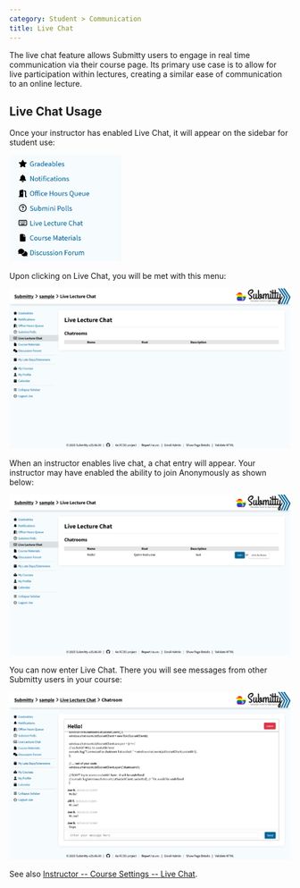 ```yaml
---
category: Student > Communication
title: Live Chat
---
```


The live chat feature allows Submitty users to engage in real time communication via their course page. Its primary use case is to allow for live participation within lectures, creating a similar ease of communication to an online lecture.

## Live Chat Usage

Once your instructor has enabled Live Chat, it will appear on the sidebar for student use:

<img src="/images/live_chat/live_chat_icon_example.png" width="200px">

Upon clicking on Live Chat, you will be met with this menu:

![](/images/live_chat/live_chat_menu.png)

When an instructor enables live chat, a chat entry will appear. Your instructor may have enabled the ability to join Anonymously as shown below:

![](/images/live_chat/live_enabled_chat.png)

You can now enter Live Chat. There you will see messages from other Submitty users in your course:

![](/images/live_chat/live_chat.png)


See also [Instructor -- Course Settings -- Live Chat](/instructor/course_settings/live_chat).